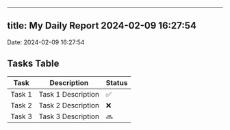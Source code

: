 
---
title: My Daily Report 2024-02-09 16:27:54
---

Date: 2024-02-09 16:27:54

## Tasks Table

| Task | Description | Status |
|------|-------------|--------|
| Task 1 | Task 1 Description | ✅ |
| Task 2 | Task 2 Description | ❌ |
| Task 3 | Task 3 Description | 🔜 |
